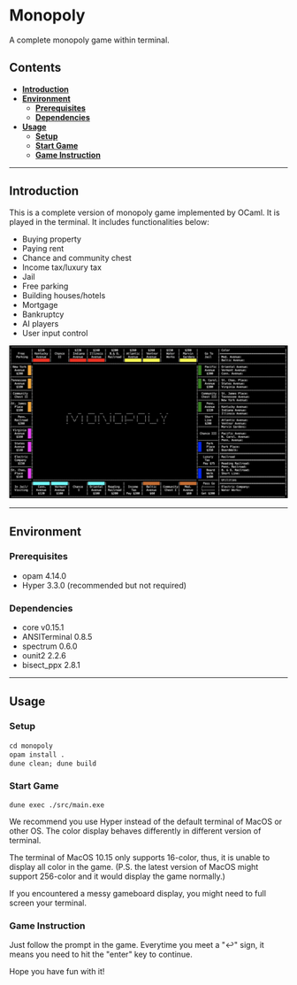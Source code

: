 <h1><strong>Monopoly</strong></h1>
A complete monopoly game within terminal. 

<h2><strong>Contents</strong></h2>

- [**Introduction**](#introduction)
- [**Environment**](#environment)
  - [**Prerequisites**](#prerequisites)
  - [**Dependencies**](#dependencies)
- [**Usage**](#usage)
  - [**Setup**](#setup)
  - [**Start Game**](#start-game)
  - [**Game Instruction**](#game-instruction)

<hr>

## **Introduction**
This is a complete version of monopoly game implemented by OCaml. It is played in the terminal. It includes functionalities below:
- Buying property
- Paying rent
- Chance and community chest
- Income tax/luxury tax
- Jail
- Free parking
- Building houses/hotels
- Mortgage
- Bankruptcy
- AI players
- User input control

<img src="./img/gameboard.jpg" alt="monopoly gameboard image">

<hr>

## **Environment**
### **Prerequisites**
- opam 4.14.0
- Hyper 3.3.0 (recommended but not required)
### **Dependencies**
- core v0.15.1
- ANSITerminal 0.8.5
- spectrum 0.6.0
- ounit2 2.2.6
- bisect_ppx 2.8.1

<hr>

## **Usage**
### **Setup**
```
cd monopoly
opam install .
dune clean; dune build
```
### **Start Game**
```
dune exec ./src/main.exe
```

We recommend you use Hyper instead of the default terminal of MacOS or other OS. The color display behaves differently in different version of terminal. 

The terminal of MacOS 10.15 only supports 16-color, thus, it is unable to display all color in the game. (P.S. the latest version of MacOS might support 256-color and it would display the game normally.)

If you encountered a messy gameboard display, you might need to full screen your terminal.

### **Game Instruction**
Just follow the prompt in the game. Everytime you meet a "↩" sign, it means you need to hit the "enter" key to continue.

Hope you have fun with it!
